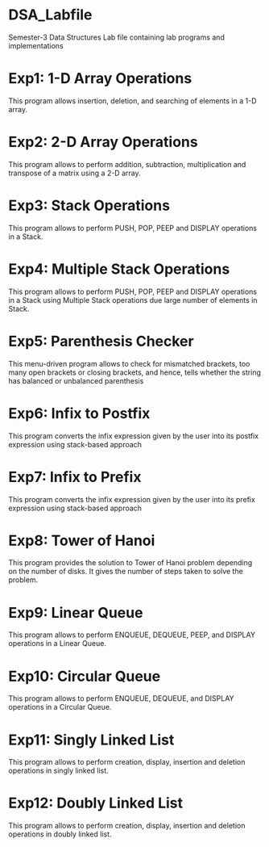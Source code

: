 # DSA_Labfile
Semester-3 Data Structures Lab file containing lab programs and implementations

# Exp1: 1-D Array Operations  
This program allows insertion, deletion, and searching of elements in a 1-D array.

# Exp2: 2-D Array Operations  
This program allows to perform addition, subtraction, multiplication and transpose of a matrix using a 2-D array.

# Exp3: Stack Operations  
This program allows to perform PUSH, POP, PEEP and DISPLAY operations in a Stack.

# Exp4: Multiple Stack Operations  
This program allows to perform PUSH, POP, PEEP and DISPLAY operations in a Stack using Multiple Stack operations due large number of elements in Stack.

# Exp5: Parenthesis Checker
This menu-driven program allows to check for mismatched brackets, too many open brackets or closing brackets, and hence, tells whether the string has balanced or unbalanced parenthesis 

# Exp6: Infix to Postfix
This program converts the infix expression given by the user into its postfix expression using stack-based approach

# Exp7: Infix to Prefix
This program converts the infix expression given by the user into its prefix expression using stack-based approach

# Exp8: Tower of Hanoi
This program provides the solution to Tower of Hanoi problem depending on the number of disks. It gives the number of steps taken to solve the problem.

# Exp9: Linear Queue
This program allows to perform ENQUEUE, DEQUEUE, PEEP, and DISPLAY operations in a Linear Queue.

# Exp10: Circular Queue
This program allows to perform ENQUEUE, DEQUEUE, and DISPLAY operations in a Circular Queue.

# Exp11: Singly Linked List
This program allows to perform creation, display, insertion and deletion operations in singly linked list.

# Exp12: Doubly Linked List
This program allows to perform creation, display, insertion and deletion operations in doubly linked list.